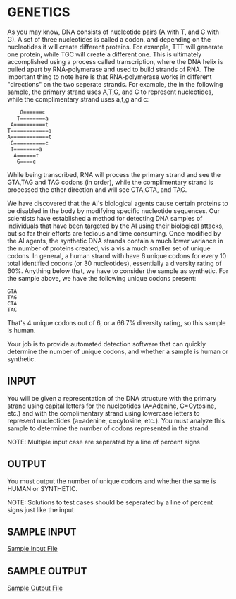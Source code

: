 <!-- RATING: MEDIUM -->
<!-- NAME: GENETICS -->
<!-- GENERATOR: generate.pl -->
# GENETICS

As you may know, DNA consists of nucleotide pairs (A with T, and C with G). A set of three nucleotides is called a codon, and depending on the nucleotides it will create different proteins. For example, TTT will generate one protein, while TGC will create a different one. This is ultimately accomplished using a process called transcription, where the DNA helix is pulled apart by RNA-polymerase and used to build strands of RNA. The important thing to note here is that RNA-polymerase works in different "directions" on the two seperate strands. For example, the in the following sample, the primary strand uses A,T,G, and C to represent nucleotides, while the complimentary strand uses a,t,g and c:

	    G======c  
	   T========a 
	 A==========t 
	T============a
	A============t
	 G==========c 
	 T========a   
	  A======t    
	   G====c    
   
While being transcribed, RNA will process the primary strand and see the GTA,TAG and TAG codons (in order), while the complimentary strand is processed the other direction and will see CTA,CTA, and TAC.

We have discovered that the AI's biological agents cause certain proteins to be disabled in the body by modifying specific nucleotide sequences. Our scientists have established a method for detecting DNA samples of individuals that have been targeted by the AI using their biological attacks, but so far their efforts are tedious and time consuming. Once modified by the AI agents, the synthetic DNA strands contain a much lower variance in the number of proteins created, vis a vis a much smaller set of unique codons. In general, a human strand with have 6 unique codons for every 10 total identified codons (or 30 nucleotides), essentially a diversity rating of 60%. Anything below that, we have to consider the sample as synthetic. For the sample above, we have the following unique codons present:

	GTA
	TAG
	CTA
	TAC

That's 4 unique codons out of 6, or a 66.7% diversity rating, so this sample is human.

Your job is to provide automated detection software that can quickly determine the number of unique codons, and whether a sample is human or synthetic. 

## INPUT
You will be given a representation of the DNA structure with the primary strand using capital letters for the nucleotides (A=Adenine, C=Cytosine, etc.) and with the complimentary strand using lowercase letters to represent nucleotides (a=adenine, c=cytosine, etc.). You must analyze this sample to determine the number of codons represented in the strand.

NOTE: Multiple input case are seperated by a line of percent signs

## OUTPUT
You must output the number of unique codons and whether the same is HUMAN or SYNTHETIC.

NOTE: Solutions to test cases should be seperated by a line of percent signs just like the input

## SAMPLE INPUT
<a target=new href='/include/genetics-medium-input.txt'>Sample Input File</a>
## SAMPLE OUTPUT
<a target=new href='/include/genetics-medium-output.txt'>Sample Output File</a>

